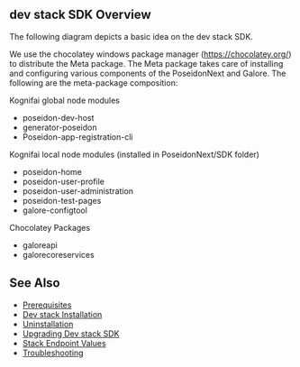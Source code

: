 ## dev stack SDK Overview

The following diagram depicts a basic idea on the dev stack SDK.

We use the chocolatey windows package manager (https://chocolatey.org/) to distribute the Meta package. The Meta package takes care of installing and configuring various components of the PoseidonNext and Galore.  The following are the meta-package composition:

Kognifai global node modules
-	poseidon-dev-host
-	generator-poseidon
-	Poseidon-app-registration-cli

Kognifai local node modules (installed in PoseidonNext/SDK folder)
- poseidon-home
- poseidon-user-profile
- poseidon-user-administration
- poseidon-test-pages
- galore-configtool

Chocolatey Packages
- galoreapi
- galorecoreservices

## See Also
- [Prerequisites](Prerequisites.md)
- [Dev stack Installation](Installation.md)
- [Uninstallation](Uninstallation.md)
- [Upgrading Dev stack SDK](Upgrading%20Dev%20stack%20SDK)
- [Stack Endpoint Values](Stack%20Endpoint%20Values.md)
- [Troubleshooting](Troubleshooting.md)
